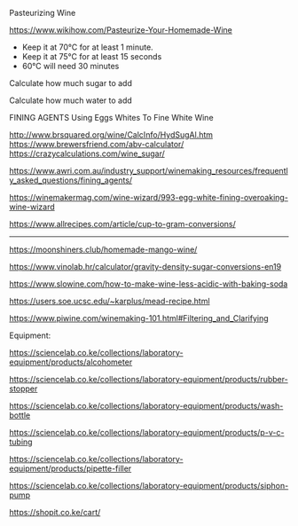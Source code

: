 
 Pasteurizing Wine

https://www.wikihow.com/Pasteurize-Your-Homemade-Wine

- Keep it at 70°C for at least 1 minute.
- Keep it at 75°C for at least 15 seconds
- 60°C will need 30 minutes

 Calculate how much sugar to add

 Calculate how much water to add

 FINING AGENTS
 Using Eggs Whites To Fine White Wine

http://www.brsquared.org/wine/CalcInfo/HydSugAl.htm
https://www.brewersfriend.com/abv-calculator/
https://crazycalculations.com/wine_sugar/

https://www.awri.com.au/industry_support/winemaking_resources/frequently_asked_questions/fining_agents/

https://winemakermag.com/wine-wizard/993-egg-white-fining-overoaking-wine-wizard

https://www.allrecipes.com/article/cup-to-gram-conversions/


----


https://moonshiners.club/homemade-mango-wine/

https://www.vinolab.hr/calculator/gravity-density-sugar-conversions-en19

https://www.slowine.com/how-to-make-wine-less-acidic-with-baking-soda

https://users.soe.ucsc.edu/~karplus/mead-recipe.html

https://www.piwine.com/winemaking-101.html#Filtering_and_Clarifying


Equipment:

https://sciencelab.co.ke/collections/laboratory-equipment/products/alcohometer

https://sciencelab.co.ke/collections/laboratory-equipment/products/rubber-stopper

https://sciencelab.co.ke/collections/laboratory-equipment/products/wash-bottle

https://sciencelab.co.ke/collections/laboratory-equipment/products/p-v-c-tubing

https://sciencelab.co.ke/collections/laboratory-equipment/products/pipette-filler

https://sciencelab.co.ke/collections/laboratory-equipment/products/siphon-pump

https://shopit.co.ke/cart/
